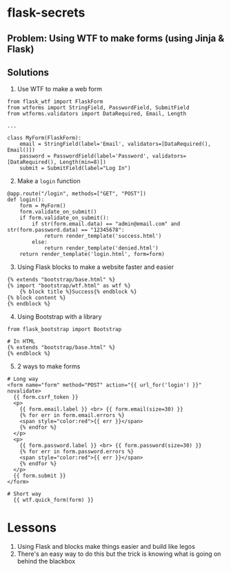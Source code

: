 # flask-secrets
## Problem: Using WTF to make forms (using Jinja &amp; Flask)
## Solutions
1. Use WTF to make a web form
```
from flask_wtf import FlaskForm
from wtforms import StringField, PasswordField, SubmitField
from wtforms.validators import DataRequired, Email, Length

...

class MyForm(FlaskForm):
    email = StringField(label='Email', validators=[DataRequired(), Email()])
    password = PasswordField(label='Password', validators=[DataRequired(), Length(min=8)])
    submit = SubmitField(label="Log In")
```

2. Make a `login` function
```
@app.route("/login", methods=["GET", "POST"])
def login():
    form = MyForm()
    form.validate_on_submit()
    if form.validate_on_submit():
        if str(form.email.data) == "admin@email.com" and str(form.password.data) == "12345678":
            return render_template('success.html')
        else:
            return render_template('denied.html')
    return render_template('login.html', form=form)

```
3. Using Flask blocks to make a website faster and easier
```
{% extends "bootstrap/base.html" %}
{% import "bootstrap/wtf.html" as wtf %}
	{% block title %}Success{% endblock %}
{% block content %}
{% endblock %}
```
4. Using Bootstrap with a library
```
from flask_bootstrap import Bootstrap

# In HTML
{% extends "bootstrap/base.html" %}
{% endblock %}
```
5. 2 ways to make forms
```
# Long way
<form name="form" method="POST" action="{{ url_for('login') }}" novalidate>
  {{ form.csrf_token }}
  <p>
    {{ form.email.label }} <br> {{ form.email(size=30) }}
    {% for err in form.email.errors %}
    <span style="color:red">{{ err }}</span>
    {% endfor %}
  </p>
  <p>
    {{ form.password.label }} <br> {{ form.password(size=30) }}
    {% for err in form.password.errors %}
    <span style="color:red">{{ err }}</span>
    {% endfor %}
  </p>
  {{ form.submit }}
</form>

# Short way
  {{ wtf.quick_form(form) }}
```
# Lessons
1. Using Flask and blocks make things easier and build like legos
2. There's an easy way to do this but the trick is knowing what is going on behind the blackbox

